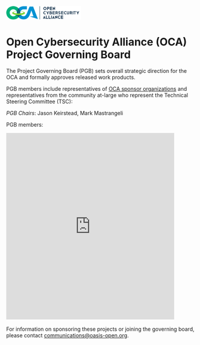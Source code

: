 <img src="./OCA-1.png" width="200">

<h1>Open Cybersecurity Alliance (OCA) Project Governing Board</h1>

<p>The Project Governing Board (PGB) sets overall strategic direction for the OCA and formally approves released work products.</p> 

<p>PGB members include representatives of <a href="https://github.com/opencybersecurityalliance/oasis-open-project/blob/master/SPONSORS.md">OCA sponsor organizations</a> and representatives from the community at-large who represent the Technical Steering Committee (TSC): 

<p><i>PGB Chairs</i>: Jason Keirstead, Mark Mastrangeli</p>

<p>PGB members:</p>

<p><iframe src="https://docs.google.com/spreadsheets/d/e/2PACX-1vT38MUZFWO1ISzQWC6wSulN7IJCmYdSOIxBiofgO4c8mRF0hOuLEO59bW6McK2Lm0DgJkpaPLAf38AI/pubhtml?gid=1580406200&amp;single=true&amp;widget=true&amp;headers=false" style="border-style: none; width: 450px; height: 500px" title="Open Cybersecurity Alliance Project Governing Board members"></iframe>
</p>

<p>For information on sponsoring these projects or joining the governing board, please contact <a href="mailto:communications@oasis-open.org">communications@oasis-open.org</a>.</p>
